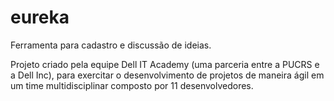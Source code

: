 # eureka


Ferramenta para cadastro e discussão de ideias.

Projeto criado pela equipe Dell IT Academy (uma parceria entre a PUCRS e a Dell Inc), para exercitar o desenvolvimento de projetos de maneira ágil em um time multidisciplinar composto por 11 desenvolvedores.
